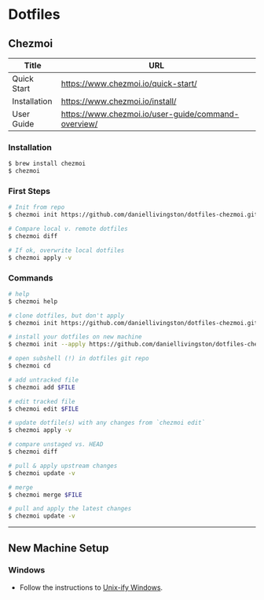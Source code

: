 # Dotfiles

## Chezmoi

| Title | URL |
|-------|-----|
| Quick Start | <https://www.chezmoi.io/quick-start/> |
| Installation | <https://www.chezmoi.io/install/> |
| User Guide | <https://www.chezmoi.io/user-guide/command-overview/> |

### Installation

```sh
$ brew install chezmoi
$ chezmoi 
```

### First Steps

```sh
# Init from repo
$ chezmoi init https://github.com/daniellivingston/dotfiles-chezmoi.git

# Compare local v. remote dotfiles
$ chezmoi diff

# If ok, overwrite local dotfiles
$ chezmoi apply -v
```

### Commands

```sh
# help
$ chezmoi help

# clone dotfiles, but don't apply
$ chezmoi init https://github.com/daniellivingston/dotfiles-chezmoi.git

# install your dotfiles on new machine
$ chezmoi init --apply https://github.com/daniellivingston/dotfiles-chezmoi.git

# open subshell (!) in dotfiles git repo
$ chezmoi cd

# add untracked file
$ chezmoi add $FILE

# edit tracked file
$ chezmoi edit $FILE

# update dotfile(s) with any changes from `chezmoi edit`
$ chezmoi apply -v

# compare unstaged vs. HEAD
$ chezmoi diff

# pull & apply upstream changes
$ chezmoi update -v

# merge
$ chezmoi merge $FILE

# pull and apply the latest changes
$ chezmoi update -v
```

----------------

## New Machine Setup

### Windows

- Follow the instructions to [Unix-ify Windows](https://kittywhiskers.eu/zsh-and-unix-style-native-system-on-windows/).
